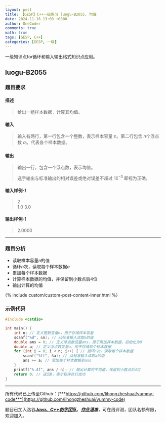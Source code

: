 ```yaml
---
layout: post
title: 【GESP】C++一级练习 luogu-B2055, 均值
date: 2024-11-16 13:00 +0800
author: OneCoder
comments: true
math: true
tags: [GESP, C++]
categories: [GESP, 一级]
---
```

一级知识点for循环和输入输出格式知识点应用。

<!--more-->

## luogu-B2055

### 题目要求

#### 描述

>给出一组样本数据，计算其均值。

#### 输入

>输入有两行，第一行包含一个整数，表示样本容量 $n$。第二行包含 $n$个浮点数 $a_i$，代表各个样本数据。

#### 输出

>输出一行，包含一个浮点数，表示均值。
>
>选手输出与标准输出的相对误差或绝对误差不超过 $10^{-3}$  即视为正确。

#### 输入样例-1

>2  
>1.0 3.0

#### 输出样例-1

>2.0000

---

### 题目分析

- 读取样本容量$n$的值
- 循环$n$次，读取每个样本数据$a$
- 累加每个样本数据
- 计算样本数据的均值，并保留到小数点后4位
- 输出计算的均值

{% include custom/custom-post-content-inner.html %}

### 示例代码

```cpp
#include <cstdio>

int main() {
    int n; // 定义整数变量n，用于存储样本容量
    scanf("%d", &n); // 从标准输入读取n的值
    double ans = 0; // 定义浮点数变量ans，用于累加样本数据，初始化为0
    double a; // 定义浮点数变量a，用于存储每个样本数据
    for (int i = 0; i < n; i++) { // 循环n次，读取每个样本数据
        scanf("%lf", &a); // 从标准输入读取a的值
        ans += a; // 累加每个样本数据到ans
    }
    printf("%.4f", ans / n); // 输出计算的平均值，保留到小数点后4位
    return 0; // 返回0，表示程序执行成功
}
```

---

所有代码已上传至Github：[***https://github.com/lihongzheshuai/yummy-code***](https://github.com/lihongzheshuai/yummy-code)

题目已加入洛谷[***Java、C++初学团队***](https://www.luogu.com.cn/team/92228)，[***作业清单***](https://www.luogu.com.cn/team/92228#homework)，可在线评测，团队名额有限，欢迎加入。
